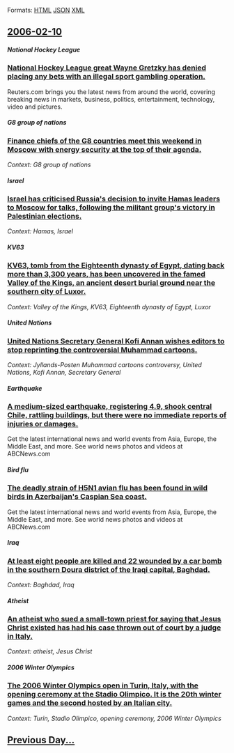 
Formats: [HTML](2006/02/10/index.html)  [JSON](2006/02/10/index.json)  [XML](2006/02/10/index.xml)  

## [2006-02-10](/news/2006/02/10/index.md)

##### National Hockey League
### [ National Hockey League great Wayne Gretzky has denied placing any bets with an illegal sport gambling operation. ](/news/2006/02/10/national-hockey-league-great-wayne-gretzky-has-denied-placing-any-bets-with-an-illegal-sport-gambling-operation.md)
Reuters.com brings you the latest news from around the world, covering breaking news in markets, business, politics, entertainment, technology, video and pictures.

##### G8 group of nations
### [ Finance chiefs of the G8 countries meet this weekend in Moscow with energy security at the top of their agenda. ](/news/2006/02/10/finance-chiefs-of-the-g8-countries-meet-this-weekend-in-moscow-with-energy-security-at-the-top-of-their-agenda.md)
_Context: G8 group of nations_

##### Israel
### [ Israel has criticised Russia's decision to invite Hamas leaders to Moscow for talks, following the militant group's victory in Palestinian elections. ](/news/2006/02/10/israel-has-criticised-russia-s-decision-to-invite-hamas-leaders-to-moscow-for-talks-following-the-militant-group-s-victory-in-palestinian.md)
_Context: Hamas, Israel_

##### KV63
### [ KV63, tomb from the Eighteenth dynasty of Egypt, dating back more than 3,300 years, has been uncovered in the famed Valley of the Kings, an ancient desert burial ground near the southern city of Luxor. ](/news/2006/02/10/kv63-tomb-from-the-eighteenth-dynasty-of-egypt-dating-back-more-than-3-300-years-has-been-uncovered-in-the-famed-valley-of-the-kings-an.md)
_Context: Valley of the Kings, KV63, Eighteenth dynasty of Egypt, Luxor_

##### United Nations
### [ United Nations Secretary General Kofi Annan wishes editors to stop reprinting the controversial Muhammad cartoons. ](/news/2006/02/10/united-nations-secretary-general-kofi-annan-wishes-editors-to-stop-reprinting-the-controversial-muhammad-cartoons.md)
_Context: Jyllands-Posten Muhammad cartoons controversy, United Nations, Kofi Annan, Secretary General_

##### Earthquake
### [ A medium-sized earthquake, registering 4.9, shook central Chile, rattling buildings, but there were no immediate reports of injuries or damages. ](/news/2006/02/10/a-medium-sized-earthquake-registering-4-9-shook-central-chile-rattling-buildings-but-there-were-no-immediate-reports-of-injuries-or-dam.md)
Get the latest international news and world events from Asia, Europe, the Middle East, and more. See world news photos and videos at ABCNews.com

##### Bird flu
### [ The deadly strain of H5N1 avian flu has been found in wild birds in Azerbaijan's Caspian Sea coast. ](/news/2006/02/10/the-deadly-strain-of-h5n1-avian-flu-has-been-found-in-wild-birds-in-azerbaijan-s-caspian-sea-coast.md)
Get the latest international news and world events from Asia, Europe, the Middle East, and more. See world news photos and videos at ABCNews.com

##### Iraq
### [ At least eight people are killed and 22 wounded by a car bomb in the southern Doura district of the Iraqi capital, Baghdad. ](/news/2006/02/10/at-least-eight-people-are-killed-and-22-wounded-by-a-car-bomb-in-the-southern-doura-district-of-the-iraqi-capital-baghdad.md)
_Context: Baghdad, Iraq_

##### Atheist
### [ An atheist who sued a small-town priest for saying that Jesus Christ existed has had his case thrown out of court by a judge in Italy. ](/news/2006/02/10/an-atheist-who-sued-a-small-town-priest-for-saying-that-jesus-christ-existed-has-had-his-case-thrown-out-of-court-by-a-judge-in-italy.md)
_Context: atheist, Jesus Christ_

##### 2006 Winter Olympics
### [ The 2006 Winter Olympics open in Turin, Italy, with the opening ceremony at the Stadio Olimpico. It is the 20th winter games and the second hosted by an Italian city. ](/news/2006/02/10/the-2006-winter-olympics-open-in-turin-italy-with-the-opening-ceremony-at-the-stadio-olimpico-it-is-the-20th-winter-games-and-the-second.md)
_Context: Turin, Stadio Olimpico, opening ceremony, 2006 Winter Olympics_

## [Previous Day...](/news/2006/02/9/index.md)

